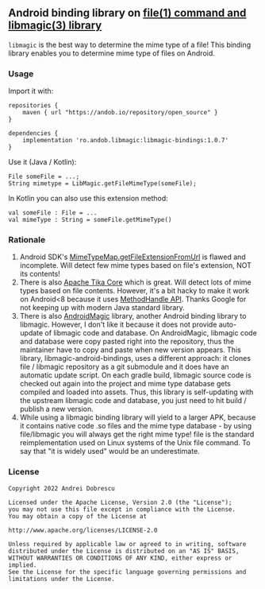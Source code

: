## Android binding library on [file(1) command and libmagic(3) library](https://github.com/file/file)

``libmagic`` is the best way to determine the mime type of a file! This binding library enables you to determine mime type of files on Android.

### Usage

Import it with:

```
repositories {
    maven { url "https://andob.io/repository/open_source" }
}
```

```
dependencies {
    implementation 'ro.andob.libmagic:libmagic-bindings:1.0.7'
}
```

Use it (Java / Kotlin):

```
File someFile = ...;
String mimetype = LibMagic.getFileMimeType(someFile);
```

In Kotlin you can also use this extension method:

```
val someFile : File = ...
val mimeType : String = someFile.getMimeType()
```

### Rationale

1. Android SDK's [MimeTypeMap.getFileExtensionFromUrl](https://developer.android.com/reference/android/webkit/MimeTypeMap#getFileExtensionFromUrl(java.lang.String)) is flawed and incomplete. Will detect few mime types based on file's extension, NOT its contents!
2. There is also [Apache Tika Core](https://tika.apache.org/) which is great. Will detect lots of mime types based on file contents. However, it's a bit hacky to make it work on Android<8 because it uses [MethodHandle API](https://developer.android.com/reference/java/lang/invoke/MethodHandle). Thanks Google for not keeping up with modern Java standard library.
3. There is also [AndroidMagic](https://github.com/huzongyao/AndroidMagic) library, another Android binding library to libmagic. However, I don't like it because it does not provide auto-update of libmagic code and database. On AndroidMagic, libmagic code and database were copy pasted right into the repository, thus the maintainer have to copy and paste when new version appears. This library, libmagic-android-bindings, uses a different approach: it clones file / libmagic repository as a git submodule and it does have an automatic update script. On each gradle build, libmagic source code is checked out again into the project and mime type database gets compiled and loaded into assets. Thus, this library is self-updating with the upstream libmagic code and database, you just need to hit build / publish a new version.
4. While using a libmagic binding library will yield to a larger APK, because it contains native code .so files and the mime type database - by using file/libmagic you will always get the right mime type! file is the standard reimplementation used on Linux systems of the Unix file command. To say that "it is widely used" would be an underestimate.

### License

```
Copyright 2022 Andrei Dobrescu

Licensed under the Apache License, Version 2.0 (the "License");
you may not use this file except in compliance with the License.
You may obtain a copy of the License at

http://www.apache.org/licenses/LICENSE-2.0

Unless required by applicable law or agreed to in writing, software
distributed under the License is distributed on an "AS IS" BASIS,
WITHOUT WARRANTIES OR CONDITIONS OF ANY KIND, either express or implied.
See the License for the specific language governing permissions and
limitations under the License.
```
